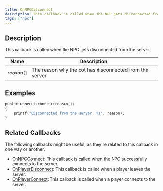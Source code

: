 ```yaml
---
title: OnNPCDisconnect
description: This callback is called when the NPC gets disconnected from the server.
tags: ["npc"]
---
```


## Description

This callback is called when the NPC gets disconnected from the server.

| Name     | Description                                             |
| -------- | ------------------------------------------------------- |
| reason[] | The reason why the bot has disconnected from the server |

## Examples

```c
public OnNPCDisconnect(reason[])
{
    printf("Disconnected from the server. %s", reason);
}
```

## Related Callbacks

The following callbacks might be useful, as they're related to this callback in one way or another.

- [OnNPCConnect](OnNPCConnect): This callback is called when the NPC successfully connects to the server.
- [OnPlayerDisconnect](OnPlayerDisconnect): This callback is called when a player leaves the server.
- [OnPlayerConnect](OnPlayerConnect): This callback is called when a player connects to the server.
